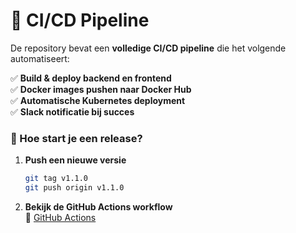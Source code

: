 # 🔄 CI/CD Pipeline

De repository bevat een **volledige CI/CD pipeline** die het volgende automatiseert:

✅ **Build & deploy backend en frontend**  
✅ **Docker images pushen naar Docker Hub**  
✅ **Automatische Kubernetes deployment**  
✅ **Slack notificatie bij succes**  

### **🔧 Hoe start je een release?**
1. **Push een nieuwe versie**  
   ```bash
   git tag v1.1.0
   git push origin v1.1.0
   ```
2. **Bekijk de GitHub Actions workflow**  
   🔗 [GitHub Actions](https://github.com/CrzyHAX91/saas-commerce-platform/actions)

